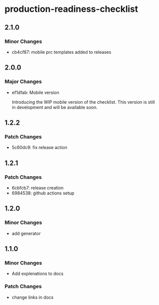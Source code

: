 # production-readiness-checklist

## 2.1.0

### Minor Changes

- cb4cf87: mobile prc templates added to releases

## 2.0.0

### Major Changes

- ef1dfab: Mobile version

  Introducing the WIP mobile version of the checklist. This version is still in development and will be available soon.

## 1.2.2

### Patch Changes

- 5c60dc9: fix release action

## 1.2.1

### Patch Changes

- 6cbfcb7: release creation
- 6984538: github actions setup

## 1.2.0

### Minor Changes

- add generator

## 1.1.0

### Minor Changes

- Add explenations to docs

### Patch Changes

- change links in docs
